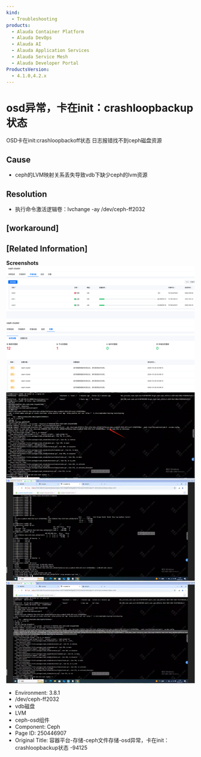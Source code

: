 ```yaml
---
kind:
  - Troubleshooting
products:
  - Alauda Container Platform
  - Alauda DevOps
  - Alauda AI
  - Alauda Application Services
  - Alauda Service Mesh
  - Alauda Developer Portal
ProductsVersion:
  - 4.1.0,4.2.x
---
```

<!-- A type of document that involves encountering a fault, diagnosing it, performing root cause analysis, and providing solutions. -->

# osd异常，卡在init：crashloopbackup状态

OSD卡在init:crashloopbackoff状态 日志报错找不到ceph磁盘资源

## Cause
- ceph的LVM映射关系丢失导致vdb下缺少ceph的lvm资源

## Resolution
- 执行命令激活逻辑卷：lvchange -ay /dev/ceph-ff2032

## [workaround]

## [Related Information]
**Screenshots**
![](assets/rong-qi-ping-tai-cun-chu-cephwen-jian-cun-chu-osdyi-chang-qia-zai-init-crashloop/1731983122_99781_2a3694_3.png)![](assets/rong-qi-ping-tai-cun-chu-cephwen-jian-cun-chu-osdyi-chang-qia-zai-init-crashloop/1731983122_99781_4d8865_4.png)
![](assets/rong-qi-ping-tai-cun-chu-cephwen-jian-cun-chu-osdyi-chang-qia-zai-init-crashloop/mceclip0_1732600935595_d7tag.png)
![](assets/rong-qi-ping-tai-cun-chu-cephwen-jian-cun-chu-osdyi-chang-qia-zai-init-crashloop/mceclip1_1733298883005_45vho.png)
![](assets/rong-qi-ping-tai-cun-chu-cephwen-jian-cun-chu-osdyi-chang-qia-zai-init-crashloop/mceclip2_1733299159827_em0h8.png)
- Environment: 3.8.1
- /dev/ceph-ff2032
- vdb磁盘
- LVM
- ceph-osd组件
- Component: Ceph
- Page ID: 250446907
- Original Title: 容器平台-存储-ceph文件存储-osd异常，卡在init：crashloopbackup状态 -94125
